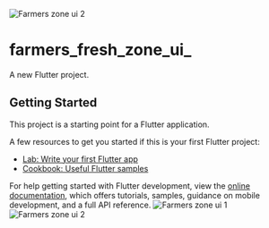 ![Farmers zone ui 2](https://user-images.githubusercontent.com/113667646/202499748-b27498eb-c104-4392-919e-54d6a69d3af7.png)
# farmers_fresh_zone_ui_

A new Flutter project.

## Getting Started

This project is a starting point for a Flutter application.

A few resources to get you started if this is your first Flutter project:

- [Lab: Write your first Flutter app](https://docs.flutter.dev/get-started/codelab)
- [Cookbook: Useful Flutter samples](https://docs.flutter.dev/cookbook)

For help getting started with Flutter development, view the
[online documentation](https://docs.flutter.dev/), which offers tutorials,
samples, guidance on mobile development, and a full API reference.
![Farmers zone ui 1](https://user-images.githubusercontent.com/113667646/202499854-0a6dd702-45d8-425a-8ccc-ed0869f73c4b.png)
![Farmers zone ui 2](https://user-images.githubusercontent.com/113667646/202499959-0c638bea-96e2-4ed2-aa96-59a0c8b61d22.png)
